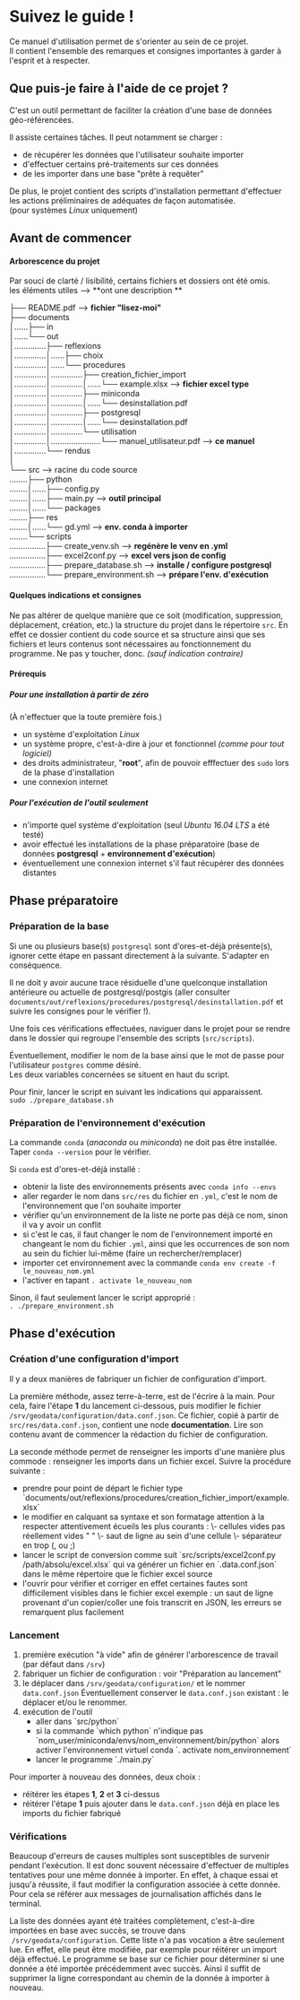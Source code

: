 Suivez le guide !
=================

Ce manuel d'utilisation permet de s'orienter au sein de ce projet.  
Il contient l'ensemble des remarques et consignes importantes à garder à l'esprit et à respecter.  

## Que puis-je faire à l'aide de ce projet ?

C'est un outil permettant de faciliter la création d'une base de données géo-référencées.  

Il assiste certaines tâches. Il peut notamment se charger :
- de récupérer les données que l'utilisateur souhaite importer
- d'effectuer certains pré-traitements sur ces données
- de les importer dans une base "prête à requêter"

De plus, le projet contient des scripts d'installation permettant d'effectuer les actions préliminaires de adéquates de façon automatisée.  
(pour systèmes _Linux_ uniquement)

## Avant de commencer
#### Arborescence du projet

Par souci de clarté / lisibilité, certains fichiers et dossiers ont été omis.  
les éléments utiles   --> **ont une description  **

├── README.pdf   --> **fichier "lisez-moi"**  
├── documents  
│......├── in  
│......└── out  
│..............├── reflexions  
│..............│......├── choix  
│..............│......└── procedures  
│..............│..............├── creation_fichier_import  
│..............│..............│......└── example.xlsx   --> **fichier excel type**  
│..............│..............├── miniconda  
│..............│..............│......└── desinstallation.pdf  
│..............│..............├── postgresql  
│..............│..............│......└── desinstallation.pdf  
│..............│..............└── utilisation  
│..............│......................└── manuel_utilisateur.pdf   --> **ce manuel**  
│..............└── rendus     
│  
└── src   --> racine du code source  
........├── python  
........│......├── config.py  
........│......├── main.py   --> **outil principal**  
........│......└── packages  
........├── res  
........│......└── gd.yml   --> **env. conda à importer**  
........└── scripts  
................├── create_venv.sh   --> **regénère le venv en .yml**  
................├── excel2conf.py   --> **excel vers json de config**  
................├── prepare_database.sh   --> **installe / configure postgresql**  
................└── prepare_environment.sh   --> **prépare l'env. d'exécution**  

#### Quelques indications et consignes

Ne pas altérer de quelque manière que ce soit (modification, suppression, déplacement, création, etc.) la structure du projet dans le répertoire `src`.  En effet ce dossier contient du code source et sa structure ainsi que ses fichiers et leurs contenus sont nécessaires au fonctionnement du programme. Ne pas y toucher, donc. _(sauf indication contraire)_

#### Prérequis

##### Pour une installation à partir de zéro

(À n'effectuer que la toute première fois.)

- un système d'exploitation _Linux_
- un système propre, c'est-à-dire à jour et fonctionnel _(comme pour tout logiciel)_  
- des droits administrateur, "**root**", afin de pouvoir efffectuer des `sudo` lors de la phase d'installation
- une connexion internet

##### Pour l'exécution de l'outil seulement

- n'importe quel système d'exploitation (seul _Ubuntu 16.04 LTS_ a été testé)
- avoir effectué les installations de la phase préparatoire (base de données **postgresql** + **environnement d'exécution**)
- éventuellement une connexion internet s'il faut récupérer des données distantes

## Phase préparatoire
### Préparation de la base

Si une ou plusieurs base(s) `postgresql` sont d'ores-et-déjà présente(s), ignorer cette étape en passant directement à la suivante. S'adapter en conséquence.  

Il ne doit y avoir aucune trace résiduelle d'une quelconque installation antérieure ou actuelle de postgresql/postgis (aller consulter `documents/out/reflexions/procedures/postgresql/desinstallation.pdf` et suivre les consignes pour le vérifier !).

Une fois ces vérifications effectuées, naviguer dans le projet pour se rendre dans le dossier qui regroupe l'ensemble des scripts (`src/scripts`).  

Éventuellement, modifier le nom de la base ainsi que le mot de passe pour l'utilisateur `postgres` comme désiré.  
Les deux variables concernées se situent en haut du script.  

Pour finir, lancer le script en suivant les indications qui apparaissent.  
`sudo ./prepare_database.sh`

### Préparation de l'environnement d'exécution

La commande `conda` (_anaconda_ ou _miniconda_) ne doit pas être installée.  
Taper `conda --version` pour le vérifier.  

Si `conda` est d'ores-et-déjà installé :
- obtenir la liste des environnements présents avec `conda info --envs`
- aller regarder le nom dans `src/res` du fichier en `.yml`, c'est le nom de l'environnement que l'on souhaite importer
- vérifier qu'un  environnement de la liste ne porte pas déjà ce nom, sinon il va y avoir un conflit
- si c'est le cas, il faut changer le nom de l'environnement importé en changeant le nom du fichier `.yml`, ainsi que les occurrences de son nom au sein du fichier lui-même (faire un rechercher/remplacer)
- importer cet environnement avec la commande `conda env create -f le_nouveau_nom.yml`
- l'activer en tapant `. activate le_nouveau_nom`

Sinon, il faut seulement lancer le script approprié :  
`. ./prepare_environment.sh`

## Phase d'exécution
### Création d'une configuration d'import

Il y a deux manières de fabriquer un fichier de configuration d'import.  

La première méthode, assez terre-à-terre, est de l'écrire à la main. Pour cela, faire l'étape **1** du lancement ci-dessous, puis modifier le fichier `/srv/geodata/configuration/data.conf.json`. Ce fichier, copié à partir de `src/res/data.conf.json`, contient une node **documentation**. Lire son contenu avant de commencer la rédaction du fichier de configuration.

La seconde méthode permet de renseigner les imports d'une manière plus commode : renseigner les imports dans un fichier excel. Suivre la procédure suivante :
<ul style="list-style-type:square">
    <li>
        prendre pour point de départ le fichier type   `documents/out/reflexions/procedures/creation_fichier_import/example.xlsx`
    </li>
    <li>
        le modifier en calquant sa syntaxe et son formatage  
        attention à la respecter attentivement  
        écueils les plus courants :  
        \- cellules vides pas réellement vides " "  
        \- saut de ligne au sein d'une cellule  
        \- séparateur en trop (, ou ;)
    </li>
    <li>
        lancer le script de conversion comme suit  
        `src/scripts/excel2conf.py /path/absolu/excel.xlsx`  
        qui va générer un fichier en `.data.conf.json`  
        dans le même répertoire que le fichier excel source
    </li>
    <li>
        l'ouvrir pour vérifier et corriger  
        en effet certaines fautes sont difficilement visibles dans le fichier excel  
        exemple : un saut de ligne provenant d'un copier/coller  
        une fois transcrit en JSON, les erreurs se remarquent plus facilement
    </li>
</ul>

### Lancement

1. première exécution "à vide" afin de générer l'arborescence de travail (par défaut dans `/srv`)
1. fabriquer un fichier de configuration : voir "Préparation au lancement"
2. le déplacer dans `/srv/geodata/configuration/` et le nommer `data.conf.json`
    Éventuellement conserver le `data.conf.json` existant : le déplacer et/ou le renommer.
3. exécution de l'outil
    <ul style="list-style-type:square">
        <li>aller dans `src/python`</li>
        <li>
            si la commande `which python` n'indique pas   
            `nom_user/miniconda/envs/nom_environnement/bin/python`  
            alors activer l'environnement virtuel conda  
            `. activate nom_environnement`
        </li>
        <li>lancer le programme `./main.py`</li>
    </ul>

Pour importer à nouveau des données, deux choix :
- réitérer les étapes **1**, **2** et **3** ci-dessus
- réitérer l'étape **1** puis ajouter dans le `data.conf.json` déjà en place les imports du fichier fabriqué

### Vérifications

Beaucoup d'erreurs de causes multiples sont susceptibles de survenir pendant l'exécution. Il est donc souvent nécessaire d'effectuer de multiples tentatives pour une même donnée à importer. En effet, à chaque essai et jusqu'à réussite, il faut modifier la configuration associée à cette donnée. Pour cela se référer aux messages de journalisation affichés dans le terminal.  

La liste des données ayant été traitées complètement, c'est-à-dire importées en base avec succès, se trouve dans  `/srv/geodata/configuration`. Cette liste n'a pas vocation a être seulement lue. En effet, elle peut être modifiée, par exemple pour réitérer un import déjà effectué. Le programme se base sur ce fichier pour déterminer si une donnée a été importée précédemment avec succès. Ainsi il suffit de supprimer la ligne correspondant au chemin de la donnée à importer à nouveau.

